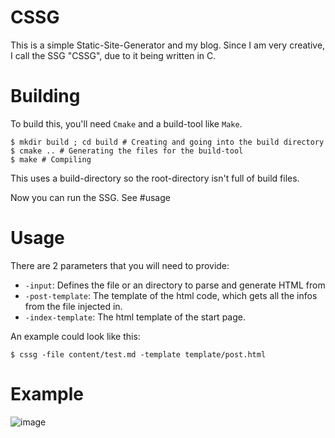 # CSSG

This is a simple Static-Site-Generator and my blog. Since I am very creative, I call the SSG "CSSG", due to it being written in C.

# Building

To build this, you'll need `Cmake` and a build-tool like `Make`.

```shell
$ mkdir build ; cd build # Creating and going into the build directory
$ cmake .. # Generating the files for the build-tool
$ make # Compiling
```

This uses a build-directory so the root-directory isn't full of build files.

Now you can run the SSG. See #usage

# Usage

There are 2 parameters that you will need to provide:

- `-input`: Defines the file or an directory to parse and generate HTML from
- `-post-template`: The template of the html code, which gets all the infos from the file injected in.
- `-index-template`: The html template of the start page.

An example could look like this:

```shell
$ cssg -file content/test.md -template template/post.html 
```

# Example

![image](https://user-images.githubusercontent.com/58854363/185811701-512d9f15-3a4f-43fa-8042-2a5c478fb22c.png)
